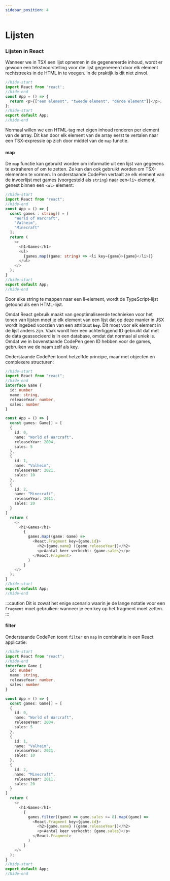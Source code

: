 ```yaml
---
sidebar_position: 4
---
```


# Lijsten

### Lijsten in React

Wanneer we in TSX een lijst opnemen in de gegenereerde inhoud, wordt er gewoon een tekstvoorstelling voor die lijst gegenereerd door elk element rechtstreeks in de HTML in te voegen. In de praktijk is dit niet zinvol.&#x20;

```typescript codesandbox={"template": "react", "filename": "src/App.tsx"}
//hide-start
import React from 'react';
//hide-end
const App = () => {
  return <p>{["een element", "tweede element", "derde element"]}</p>;
};
//hide-start
export default App;
//hide-end
```

Normaal willen we een HTML-tag met eigen inhoud renderen per element van de array. Dit kan door elk element van de array eerst te vertalen naar een TSX-expressie op zich door middel van de `map` functie.

#### map

De `map` functie kan gebruikt worden om informatie uit een lijst van gegevens te extraheren of om te zetten. Ze kan dan ook gebruikt worden om TSX-elementen te vormen. In onderstaande CodePen vertaalt ze elk element van de invoerlijst met games (voorgesteld als `string`) naar een`<li>` element, genest binnen een `<ul>` element:

```typescript codesandbox={"template": "react", "filename": "src/App.tsx"}
//hide-start
import React from "react";
//hide-end
const App = () => {
  const games : string[] = [
    "World of Warcraft",
    "Valheim",
    "Minecraft"
  ];
  return (
    <>
      <h1>Games</h1>
      <ul>
        {games.map((game: string) => <li key={game}>{game}</li>)}
      </ul>
    </>
  );
}
//hide-start
export default App;
//hide-end
```

Door elke string te mappen naar een li-element, wordt de TypeScript-lijst getoond als een HTML-lijst.

Omdat React gebruik maakt van geoptimaliseerde technieken voor het tonen van lijsten moet je elk element van een lijst dat op deze manier in JSX wordt ingebed voorzien van een attribuut **`key`**. Dit moet voor elk element in de lijst anders zijn. Vaak wordt hier een achterliggend ID gebruikt dat met de data geassocieerd is in een database, omdat dat normaal al uniek is. Omdat we in bovenstaande CodePen geen ID hebben voor de games, gebruiken we de naam zelf als key.

Onderstaande CodePen toont hetzelfde principe, maar met objecten en complexere structuren:

```typescript codesandbox={"template": "react", "filename": "src/App.tsx"}
//hide-start
import React from "react";
//hide-end
interface Game {
  id: number
  name: string,
  releaseYear: number,
  sales: number
}

const App = () => {
  const games: Game[] = [
  {
    id: 0,
    name: "World of Warcraft",
    releaseYear: 2004,
    sales: 5
  },
  {
    id: 1,
    name: "Valheim",
    releaseYear: 2021,
    sales: 10
  },
  {
    id: 2,
    name: "Minecraft",
    releaseYear: 2011,
    sales: 20
  }
]
  return (
    <>
      <h1>Games</h1>
        {
          games.map((game: Game) =>
            <React.Fragment key={game.id}>
              <h2>{game.name} ({game.releaseYear})</h2>
              <p>Aantal keer verkocht: {game.sales}</p>
            </React.Fragment>
          )
        }
    </>
  );
}
//hide-start
export default App;
//hide-end
```

:::caution
Dit is zowat het enige scenario waarin je de lange notatie voor een `Fragment` moet gebruiken: wanneer je een key op het fragment moet zetten.
:::

#### filter

Onderstaande CodePen toont `filter` en `map` in combinatie in een React applicatie:

```typescript codesandbox={"template": "react", "filename": "src/App.tsx"}
//hide-start
import React from "react";
//hide-end
interface Game {
  id: number
  name: string,
  releaseYear: number,
  sales: number
}

const App = () => {
  const games: Game[] = [
  {
    id: 0,
    name: "World of Warcraft",
    releaseYear: 2004,
    sales: 5
  },
  {
    id: 1,
    name: "Valheim",
    releaseYear: 2021,
    sales: 10
  },
  {
    id: 2,
    name: "Minecraft",
    releaseYear: 2011,
    sales: 20
  }
]
  return (
    <>
      <h1>Games</h1>
        {
          games.filter((game) => game.sales >= 8).map((game) =>
            <React.Fragment key={game.id}>
              <h2>{game.name} ({game.releaseYear})</h2>
              <p>Aantal keer verkocht: {game.sales}</p>
            </React.Fragment>
          )
        }
    </>
  );
}
//hide-start
export default App;
//hide-end
```